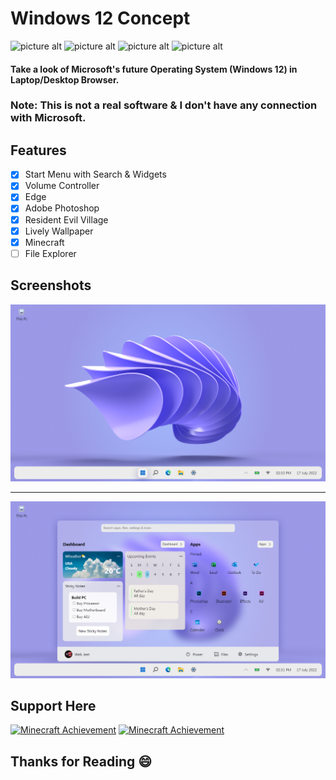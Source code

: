 
# Windows 12 Concept
![picture alt](https://img.shields.io/badge/HTML-brightgreen?style=for-the-badge)
![picture alt](https://img.shields.io/badge/CSS-brightgreen?style=for-the-badge)
![picture alt](https://img.shields.io/badge/JAVASCRIPT-brightgreen?style=for-the-badge)
![picture alt](https://img.shields.io/badge/Status-Online-green?style=for-the-badge)



#### Take a look of Microsoft's future Operating System (Windows 12) in Laptop/Desktop Browser. 

###  Note: This is not a real software & I don't have any connection with Microsoft.


## Features

+ [x]  Start Menu with Search & Widgets
+ [x]  Volume Controller
+ [x]  Edge
+ [x]  Adobe Photoshop
+ [x]  Resident Evil Village
+ [x]  Lively Wallpaper
+ [x]  Minecraft
+ [ ]  File Explorer

## Screenshots 
![picture alt](./images/ss-1.png "Screenshot-1")
- - - -
![picture alt](./images/ss-2.png "Screenshot-2")

## Support Here

<a href="https://www.buymeacoffee.com/webjeet" target="_blank"><img src="https://skinmc.net/en/achievement/31/Buy+me+a+Cofffee/Support+Me" alt="Minecraft Achievement" /></a>
<a href="https://github.com/Web-Jit" target="_blank"><img src="https://skinmc.net/en/achievement/27/Follow+Me/on+Github" alt="Minecraft Achievement" /></a>

<h2>Thanks for Reading 😄</h2> 



